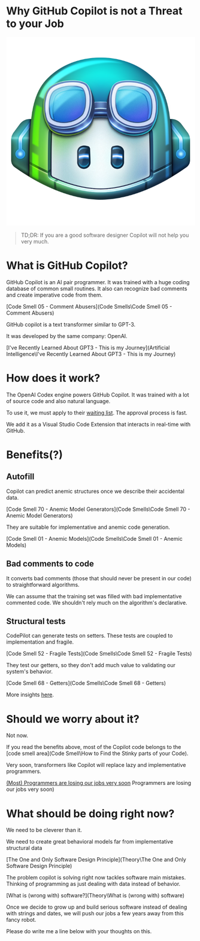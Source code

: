 # Why GitHub Copilot is not a Threat to your Job

![Why GitHub Copilot is not a Threat to your Job](cp-head-square.png)

> TD;DR: If you are a good software designer Copilot will not help you very much.

# What is GitHub Copilot?

GitHub Copilot is an AI pair programmer.
It was trained with a huge coding database of common small routines.
It also can recognize bad comments and create imperative code from them.

[Code Smell 05 - Comment Abusers](Code Smells\Code Smell 05 - Comment Abusers)

GitHub copilot is a text transformer similar to GPT-3.

It was developed by the same company: OpenAI.

[I've Recently Learned About GPT3 - This is my Journey](Artificial Intelligence\I've Recently Learned About GPT3 - This is my Journey)

# How does it work?

The OpenAI Codex engine powers GitHub Copilot.
It was trained with a lot of source code and also natural language.

To use it, we must apply to their [waiting list](https://copilot.github.com/). The approval process is fast.

We add it as a Visual Studio Code Extension that interacts in real-time with GitHub.

# Benefits(?)

## Autofill

Copilot can predict anemic structures once we describe their accidental data.

[Code Smell 70 - Anemic Model Generators](Code Smells\Code Smell 70 - Anemic Model Generators)

They are suitable for implementative and anemic code generation.

[Code Smell 01 - Anemic Models](Code Smells\Code Smell 01 - Anemic Models)

## Bad comments to code

It converts bad comments (those that should never be present in our code) to straightforward algorithms.

We can assume that the training set was filled with bad implementative commented code.
We shouldn't rely much on the algorithm's declarative.

## Structural tests

CodePilot can generate tests on setters. These tests are coupled to implementation and fragile.

[Code Smell 52 - Fragile Tests](Code Smells\Code Smell 52 - Fragile Tests)

They test our getters, so they don't add much value to validating our system's behavior.

[Code Smell 68 - Getters](Code Smells\Code Smell 68 - Getters)

More insights [here](https://goldedem.hashnode.dev/github-co-pilot-in-a-nutshell).

# Should we worry about it?

Not now.

If you read the benefits above, most of the Copilot code belongs to the [code smell area](Code Smell\How to Find the Stinky parts of your Code).

Very soon, transformers like Copilot will replace lazy and implementative programmers.

[(Most) Programmers are losing our jobs very soon](Opinion\(Most) Programmers are losing our jobs very soon)

# What should be doing right now?

We need to be cleverer than it.

We need to create great behavioral models far from implementative structural data

[The One and Only Software Design Principle](Theory\The One and Only Software Design Principle)

The problem copilot is solving right now tackles software main mistakes. Thinking of programming as just dealing with data instead of behavior.

[What is (wrong with) software?](Theory\What is (wrong with) software)

Once we decide to grow up and build serious software instead of dealing with strings and dates, we will push our jobs a few years away from this fancy robot.

Please do write me a line below with your thoughts on this.
